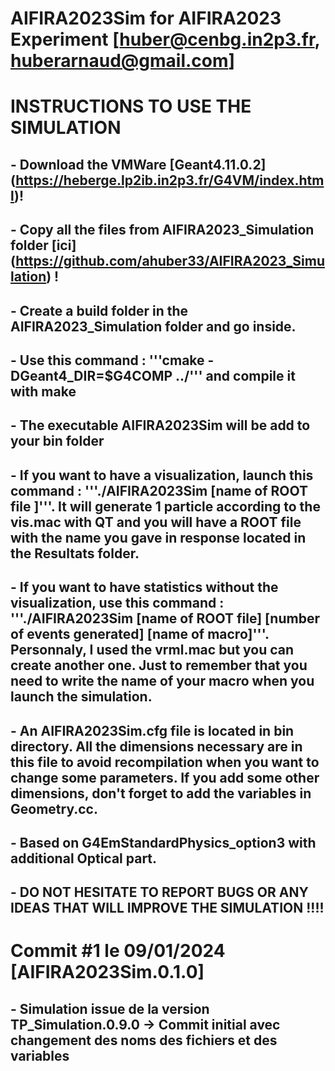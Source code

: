 # AIFIRA2023Sim for AIFIRA2023 Experiment [huber@cenbg.in2p3.fr, huberarnaud@gmail.com]

# INSTRUCTIONS TO USE THE SIMULATION
## - Download the VMWare [Geant4.11.0.2] (https://heberge.lp2ib.in2p3.fr/G4VM/index.html)!
## - Copy all the files from AIFIRA2023_Simulation folder [ici] (https://github.com/ahuber33/AIFIRA2023_Simulation) !
## - Create a build folder in the AIFIRA2023_Simulation folder and go inside.
## - Use this command : '''cmake -DGeant4_DIR=$G4COMP ../''' and compile it with make
## - The executable AIFIRA2023Sim will be add to your bin folder
## - If you want to have a visualization, launch this command : '''./AIFIRA2023Sim [name of ROOT file ]'''. It will generate 1 particle according to the vis.mac with QT and you will have a ROOT file with the name you gave in response located in the Resultats folder.
## - If you want to have statistics without the visualization, use this command : '''./AIFIRA2023Sim [name of ROOT file] [number of events generated] [name of macro]'''. Personnaly, I used the vrml.mac but you can create another one. Just to remember that you need to write the name of your macro when you launch the simulation.
## - An AIFIRA2023Sim.cfg file is located in bin directory. All the dimensions necessary are in this file to avoid recompilation when you want to change some parameters. If you add some other dimensions, don't forget to add the variables in Geometry.cc.
## - Based on G4EmStandardPhysics_option3 with additional Optical part.
## - DO NOT HESITATE TO REPORT BUGS OR ANY IDEAS THAT WILL IMPROVE THE SIMULATION !!!!


# Commit #1 le 09/01/2024 [AIFIRA2023Sim.0.1.0]
## - Simulation issue de la version TP_Simulation.0.9.0 -> Commit initial avec changement des noms des fichiers et des variables
